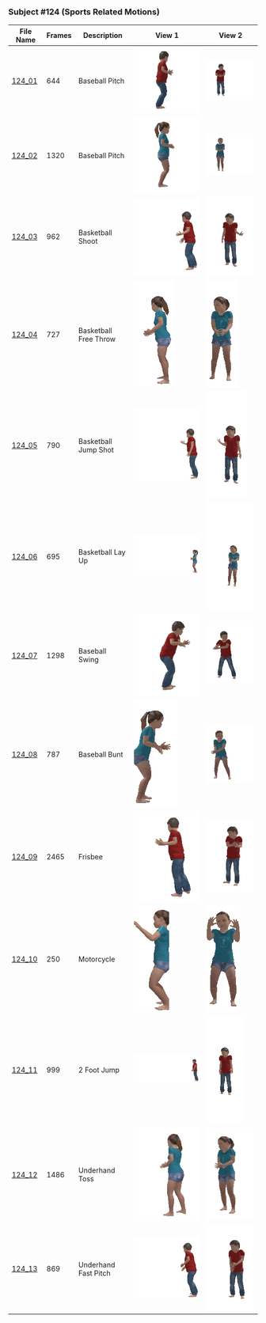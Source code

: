 ### Subject #124 (Sports Related Motions)
|File Name|Frames|Description|View 1|View 2|
|-|-|-|-|-|
|[124_01](https://github.com/Shriinivas/cmubvh/raw/main/Sequence-113-128/124/Data/124_01.zip)|644|Baseball Pitch|<img src="https://github.com/Shriinivas/cmubvhgifs/blob/main/Sequence-113-128/124/124_01_0.gif"/>|<img src="https://github.com/Shriinivas/cmubvhgifs/blob/main/Sequence-113-128/124/124_01_1.gif"/>|
|[124_02](https://github.com/Shriinivas/cmubvh/raw/main/Sequence-113-128/124/Data/124_02.zip)|1320|Baseball Pitch|<img src="https://github.com/Shriinivas/cmubvhgifs/blob/main/Sequence-113-128/124/124_02_0.gif"/>|<img src="https://github.com/Shriinivas/cmubvhgifs/blob/main/Sequence-113-128/124/124_02_1.gif"/>|
|[124_03](https://github.com/Shriinivas/cmubvh/raw/main/Sequence-113-128/124/Data/124_03.zip)|962|Basketball Shoot|<img src="https://github.com/Shriinivas/cmubvhgifs/blob/main/Sequence-113-128/124/124_03_0.gif"/>|<img src="https://github.com/Shriinivas/cmubvhgifs/blob/main/Sequence-113-128/124/124_03_1.gif"/>|
|[124_04](https://github.com/Shriinivas/cmubvh/raw/main/Sequence-113-128/124/Data/124_04.zip)|727|Basketball Free Throw|<img src="https://github.com/Shriinivas/cmubvhgifs/blob/main/Sequence-113-128/124/124_04_0.gif"/>|<img src="https://github.com/Shriinivas/cmubvhgifs/blob/main/Sequence-113-128/124/124_04_1.gif"/>|
|[124_05](https://github.com/Shriinivas/cmubvh/raw/main/Sequence-113-128/124/Data/124_05.zip)|790|Basketball Jump Shot|<img src="https://github.com/Shriinivas/cmubvhgifs/blob/main/Sequence-113-128/124/124_05_0.gif"/>|<img src="https://github.com/Shriinivas/cmubvhgifs/blob/main/Sequence-113-128/124/124_05_1.gif"/>|
|[124_06](https://github.com/Shriinivas/cmubvh/raw/main/Sequence-113-128/124/Data/124_06.zip)|695|Basketball Lay Up|<img src="https://github.com/Shriinivas/cmubvhgifs/blob/main/Sequence-113-128/124/124_06_0.gif"/>|<img src="https://github.com/Shriinivas/cmubvhgifs/blob/main/Sequence-113-128/124/124_06_1.gif"/>|
|[124_07](https://github.com/Shriinivas/cmubvh/raw/main/Sequence-113-128/124/Data/124_07.zip)|1298|Baseball Swing|<img src="https://github.com/Shriinivas/cmubvhgifs/blob/main/Sequence-113-128/124/124_07_0.gif"/>|<img src="https://github.com/Shriinivas/cmubvhgifs/blob/main/Sequence-113-128/124/124_07_1.gif"/>|
|[124_08](https://github.com/Shriinivas/cmubvh/raw/main/Sequence-113-128/124/Data/124_08.zip)|787|Baseball Bunt|<img src="https://github.com/Shriinivas/cmubvhgifs/blob/main/Sequence-113-128/124/124_08_0.gif"/>|<img src="https://github.com/Shriinivas/cmubvhgifs/blob/main/Sequence-113-128/124/124_08_1.gif"/>|
|[124_09](https://github.com/Shriinivas/cmubvh/raw/main/Sequence-113-128/124/Data/124_09.zip)|2465|Frisbee|<img src="https://github.com/Shriinivas/cmubvhgifs/blob/main/Sequence-113-128/124/124_09_0.gif"/>|<img src="https://github.com/Shriinivas/cmubvhgifs/blob/main/Sequence-113-128/124/124_09_1.gif"/>|
|[124_10](https://github.com/Shriinivas/cmubvh/raw/main/Sequence-113-128/124/Data/124_10.zip)|250|Motorcycle|<img src="https://github.com/Shriinivas/cmubvhgifs/blob/main/Sequence-113-128/124/124_10_0.gif"/>|<img src="https://github.com/Shriinivas/cmubvhgifs/blob/main/Sequence-113-128/124/124_10_1.gif"/>|
|[124_11](https://github.com/Shriinivas/cmubvh/raw/main/Sequence-113-128/124/Data/124_11.zip)|999|2 Foot Jump|<img src="https://github.com/Shriinivas/cmubvhgifs/blob/main/Sequence-113-128/124/124_11_0.gif"/>|<img src="https://github.com/Shriinivas/cmubvhgifs/blob/main/Sequence-113-128/124/124_11_1.gif"/>|
|[124_12](https://github.com/Shriinivas/cmubvh/raw/main/Sequence-113-128/124/Data/124_12.zip)|1486|Underhand Toss|<img src="https://github.com/Shriinivas/cmubvhgifs/blob/main/Sequence-113-128/124/124_12_0.gif"/>|<img src="https://github.com/Shriinivas/cmubvhgifs/blob/main/Sequence-113-128/124/124_12_1.gif"/>|
|[124_13](https://github.com/Shriinivas/cmubvh/raw/main/Sequence-113-128/124/Data/124_13.zip)|869|Underhand Fast Pitch|<img src="https://github.com/Shriinivas/cmubvhgifs/blob/main/Sequence-113-128/124/124_13_0.gif"/>|<img src="https://github.com/Shriinivas/cmubvhgifs/blob/main/Sequence-113-128/124/124_13_1.gif"/>|
